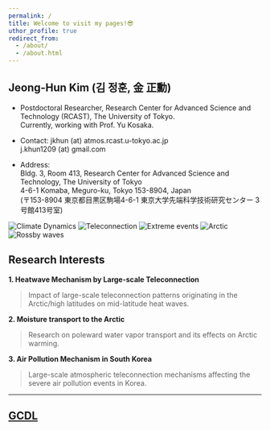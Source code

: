 ```yaml
---
permalink: /
title: Welcome to visit my pages!😎
uthor_profile: true
redirect_from: 
  - /about/
  - /about.html
---
```


## Jeong-Hun Kim (김 정훈, 金 正勳)

* Postdoctoral Researcher, Research Center for Advanced Science and Technology (RCAST), The University of Tokyo.<br>
Currently, working with Prof. Yu Kosaka.<br>

* Contact: jkhun (at) atmos.rcast.u-tokyo.ac.jp<br>
j.khun1209 (at) gmail.com<br>   
* Address:<br>
  Bldg. 3, Room 413, Research Center for Advanced Science and Technology, The University of Tokyo<br>
  4-6-1 Komaba, Meguro-ku, Tokyo 153-8904, Japan<br>
  (〒153-8904 東京都目黒区駒場4-6-1 東京大学先端科学技術研究センター 3号館413号室)<br>

![Climate Dynamics](https://img.shields.io/badge/-Climate%20Dynamics-aqua?style=flat-square)
![Teleconnection](https://img.shields.io/badge/-Teleconnection-green?style=flat-square)
![Extreme events](https://img.shields.io/badge/-Extreme%20events-red?style=flat-square)
![Arctic](https://img.shields.io/badge/-Arctic-blue?style=flat-square)
![Rossby waves](https://img.shields.io/badge/-Rossby%20Waves-plum?style=flat-square)

## Research Interests

**1. Heatwave Mechanism by Large-scale Teleconnection**<br>
> Impact of large-scale teleconnection patterns originating in the Arctic/high latitudes on mid-latitude heat waves.<br>

**2. Moisture transport to the Arctic**<br>
> Research on poleward water vapor transport and its effects on Arctic warming.

**3. Air Pollution Mechanism in South Korea**<br>
> Large-scale atmospheric teleconnection mechanisms affecting the severe air pollution events in Korea.

----
## [GCDL](https://gcd.atmos.rcast.u-tokyo.ac.jp/kosaka_lab/ "GCDL")
